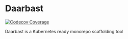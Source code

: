 # Daarbast

[![Codecov Coverage](https://img.shields.io/codecov/c/github/ashkan-pm/daarbast/master.svg)](https://codecov.io/gh/ashkan-pm/daarbast/)

Daarbast is a Kubernetes ready monorepo scaffolding tool

